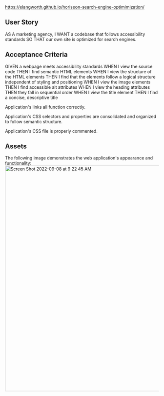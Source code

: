 https://elangworth.github.io/horiseon-search-engine-optimimization/
## User Story

AS A marketing agency, I WANT a codebase that follows accessibility standards SO THAT our own site is optimized for search engines.

## Acceptance Criteria

GIVEN a webpage meets accessibility standards
WHEN I view the source code
THEN I find semantic HTML elements
WHEN I view the structure of the HTML elements
THEN I find that the elements follow a logical structure independent of styling and positioning
WHEN I view the image elements
THEN I find accessible alt attributes
WHEN I view the heading attributes
THEN they fall in sequential order
WHEN I view the title element
THEN I find a concise, descriptive title

Application's links all function correctly.

Application's CSS selectors and properties are consolidated and organized to follow semantic structure.

Application's CSS file is properly commented.

## Assets

The following image demonstrates the web application's appearance and functionality:
<img width="740" alt="Screen Shot 2022-09-08 at 9 22 45 AM" src="https://user-images.githubusercontent.com/32778860/189177193-d9ec4deb-f693-421c-8ee3-c58979b9c12b.png">

